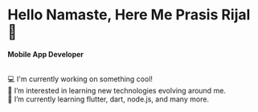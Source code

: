 <H1> Hello Namaste, Here Me Prasis Rijal 👋 </H1>
<p><b>Mobile App Developer </p></b> <br>
💻 I'm currently working on something cool! <br>
👀 I’m interested in learning new technologies evolving around me.<br>
🌱 I’m currently learning flutter, dart, node.js, and many more.

